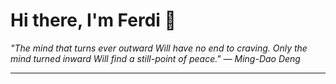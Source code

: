 <h1>Hi there, I'm Ferdi 👋</h1>

<p><em>
  "The mind that turns ever outward Will have no end to craving. Only the mind turned inward Will find a still-point of peace." — Ming-Dao Deng
</em></p>

---
